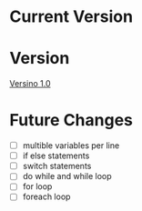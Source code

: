 # Current Version
[]()

# Version
[Versino 1.0](/v1-0.md)

# Future Changes
- [ ] multible variables per line
- [ ] if else statements
- [ ] switch statements
- [ ] do while and while loop
- [ ] for loop
- [ ] foreach loop
